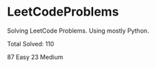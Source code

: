 # LeetCodeProblems
Solving LeetCode Problems. Using mostly Python. 

Total Solved: 110

87 Easy
23 Medium 
